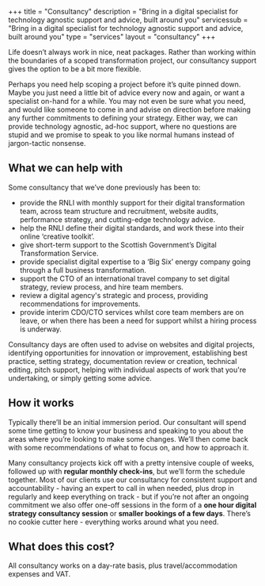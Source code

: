 +++
title       = "Consultancy"
description = "Bring in a digital specialist for technology agnostic support and advice, built around you"
servicessub = "Bring in a digital specialist for technology agnostic support and advice, built around you"
type = "services"
layout = "consultancy"
+++

<p class="lede">Life doesn’t always work in nice, neat packages. Rather than working within the boundaries of a scoped transformation project, our consultancy support gives the option to be a bit more flexible.</p>

Perhaps you need help scoping a project before it’s quite pinned down. Maybe you just need a little bit of advice every now and again, or want a specialist on-hand for a while. You may not even be sure what you need, and would like someone to come in and advise on direction before making any further commitments to defining your strategy. Either way, we can provide technology agnostic, ad-hoc support, where no questions are stupid and we promise to speak to you like normal humans instead of jargon-tactic nonsense.

## What we can help with

Some consultancy that we’ve done previously has been to:

* provide the RNLI with monthly support for their digital transformation team, across team structure and recruitment, website audits, performance strategy, and cutting-edge technology advice.
* help the RNLI define their digital standards, and work these into their online ‘creative toolkit’.
* give short-term support to the Scottish Government’s Digital Transformation Service.
* provide specialist digital expertise to a ‘Big Six’ energy company going through a full business transformation.
* support the CTO of an international travel company to set digital strategy, review process, and hire team members.
* review a digital agency's strategic and process, providing recommendations for improvements.
* provide interim CDO/CTO services whilst core team members are on leave, or when there has been a need for support whilst a hiring process is underway.


Consultancy days are often used to advise on websites and digital projects, identifying opportunities for innovation or improvement, establishing best practice, setting strategy, documentation review or creation, technical editing, pitch support, helping with individual aspects of work that you're undertaking, or simply getting some advice.

## How it works

Typically there’ll be an initial immersion period. Our consultant will spend some time getting to know your business and speaking to you about the areas where you’re looking to make some changes. We’ll then come back with some recommendations of what to focus on, and how to approach it.

Many consultancy projects kick off with a pretty intensive couple of weeks, followed up with **regular monthly check-ins**, but we’ll form the schedule together. Most of our clients use our consultancy for consistent support and accountability - having an expert to call in when needed, plus drop in regularly and keep everything on track - but if you’re not after an ongoing commitment we also offer one-off sessions in the form of a **one hour digital strategy consultancy session** or **smaller bookings of a few days**. There’s no cookie cutter here - everything works around what you need.

## What does this cost?

All consultancy works on a day-rate basis, plus travel/accommodation expenses and VAT.
